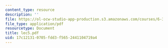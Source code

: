 ```yaml
---
content_type: resource
description: ''
file: https://ol-ocw-studio-app-production.s3.amazonaws.com/courses/6-336j-introduction-to-numerical-simulation-sma-5211-fall-2003/17c121310705fdd3f5652441104719a4_lec5.pdf
file_type: application/pdf
resourcetype: Document
title: lec5.pdf
uid: 17c12131-0705-fdd3-f565-2441104719a4
---
```


